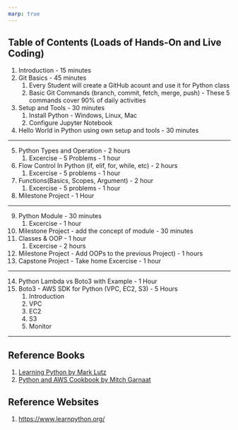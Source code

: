 ```yaml
---
marp: true
---
```


## Table of Contents (Loads of Hands-On and Live Coding)
1. Introduction - 15 minutes
2. Git Basics - 45 minutes
   1. Every Student will create a GitHub acount and use it for Python class
   2. Basic Git Commands (branch, commit, fetch, merge, push) - These 5 commands cover 90% of daily activities
3. Setup and Tools - 30 minutes
   1. Install Python - Windows, Linux, Mac
   2. Configure Jupyter Notebook
4. Hello World in Python using own setup and tools - 30 minutes
---
5. Python Types and Operation -  2 hours
   1. Excercise - 5 Problems - 1 hour  
6. Flow Control In Python (if, elif, for, while, etc) - 2 hours
   1. Excercise - 5 problems - 1 hour
7. Functions(Basics, Scopes, Argument) - 2 hour
   1. Excercise - 5 problems - 1 hour
8. Milestone Project - 1 Hour
---
9.  Python Module - 30 minutes
    1.  Excercise - 1 hour
10. Milestone Project - add the concept of module - 30 minutes
11. Classes & OOP - 1 hour
    1.  Excercise - 2 hours
12. Milestone Project - Add OOPs to the previous Project) - 1 hours
13. Capstone Project - Take home Excercise - 1 hour
---
14. Python Lambda vs Boto3 with Example - 1 Hour
15. Boto3 -  AWS SDK for Python (VPC, EC2, S3) - 5 Hours
    1.  Introduction
    2.  VPC
    3.  EC2
    4.  S3
    5.  Monitor

---

## Reference Books
1. [Learning Python by Mark Lutz](https://cfm.ehu.es/ricardo/docs/python/Learning_Python.pdf)
2. [Python and AWS Cookbook by Mitch Garnaat](https://cfm.ehu.es/ricardo/docs/python/Learning_Python.pdf)

## Reference Websites
1. https://www.learnpython.org/ 